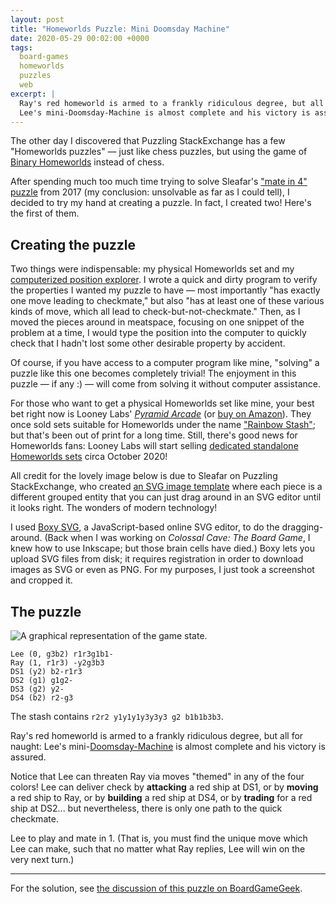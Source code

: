 ```yaml
---
layout: post
title: "Homeworlds Puzzle: Mini Doomsday Machine"
date: 2020-05-29 00:02:00 +0000
tags:
  board-games
  homeworlds
  puzzles
  web
excerpt: |
  Ray's red homeworld is armed to a frankly ridiculous degree, but all for naught:
  Lee's mini-Doomsday-Machine is almost complete and his victory is assured.
---
```


The other day I discovered that Puzzling StackExchange has a few
"Homeworlds puzzles" — just like chess puzzles, but using the game
of [Binary Homeworlds](https://boardgamegeek.com/boardgame/14634/homeworlds) instead of chess.

After spending much too much time trying to solve Sleafar's
["mate in 4" puzzle](https://puzzling.stackexchange.com/questions/57084/homeworlds-monopoly)
from 2017 (my conclusion: unsolvable as far as I could tell), I
decided to try my hand at creating a puzzle. In fact, I created
two! Here's the first of them.

## Creating the puzzle

Two things were indispensable:
my physical Homeworlds set and my [computerized position explorer](https://github.com/Quuxplusone/Homeworlds).
I wrote a quick and dirty program to verify the properties I wanted my puzzle to have —
most importantly "has exactly one move leading to checkmate," but also "has at least one of
these various kinds of move, which all lead to check-but-not-checkmate." Then, as I moved
the pieces around in meatspace, focusing on one snippet of the problem at a time, I would type
the position into the computer to quickly check that I hadn't lost some other desirable property
by accident.

Of course, if you have access to a computer program like mine, "solving" a puzzle
like this one becomes completely trivial! The enjoyment in this puzzle — if any :) — will come
from solving it without computer assistance.

For those who want to get a physical Homeworlds set like mine, your best bet right now is Looney Labs'
[_Pyramid Arcade_](https://www.looneylabs.com/games/pyramid-arcade) (or [buy on Amazon](https://amzn.to/36HRkGx)).
They once sold sets suitable for Homeworlds under the name ["Rainbow Stash"](https://amzn.to/2zMe6B5);
but that's been out of print for a long time. Still, there's good news for Homeworlds fans:
Looney Labs will start selling
[dedicated standalone Homeworlds sets](https://www.looneylabs.com/news/pyramid-quartet-kickstarter)
circa October 2020!

All credit for the lovely image below is due to Sleafar on Puzzling StackExchange,
who created [an SVG image template](/blog/images/2020-05-29-3vd.svg) where each piece
is a different grouped entity that you can just drag around in an SVG editor until
it looks right. The wonders of modern technology!

I used [Boxy SVG](https://boxy-svg.com/app), a JavaScript-based online SVG editor,
to do the dragging-around. (Back when I was working on _Colossal Cave: The Board Game_,
I knew how to use Inkscape; but those brain cells have died.) Boxy lets you upload
SVG files from disk; it requires registration in order to download images as SVG or even
as PNG. For my purposes, I just took a screenshot and cropped it.


## The puzzle

![A graphical representation of the game state.](/blog/images/2020-05-29-mini-doomsday-machine.png)

    Lee (0, g3b2) r1r3g1b1-
    Ray (1, r1r3) -y2g3b3
    DS1 (y2) b2-r1r3
    DS2 (g1) g1g2-
    DS3 (g2) y2-
    DS4 (b2) r2-g3

The stash contains `r2r2 y1y1y1y3y3y3 g2 b1b1b3b3`.

Ray's red homeworld is armed to a frankly ridiculous degree, but all for naught:
Lee's mini-[Doomsday-Machine](https://jpeterbaker.github.io/homeworlds/site/glossary.html#doomsdayMachine)
is almost complete and his victory is assured.

Notice that Lee can threaten Ray via moves "themed" in any of the four colors!
Lee can deliver check by <b>attacking</b> a red ship at DS1, or by <b>moving</b> a red ship to Ray,
or by <b>building</b> a red ship at DS4, or by <b>trading</b> for a red ship at DS2...
but nevertheless, there is only one path to the quick checkmate.

Lee to play and mate in 1. (That is, you must find the unique move which Lee can make,
such that no matter what Ray replies, Lee will win on the very next turn.)

----

For the solution, see [the discussion of this puzzle on BoardGameGeek](https://boardgamegeek.com/thread/2436984/).
